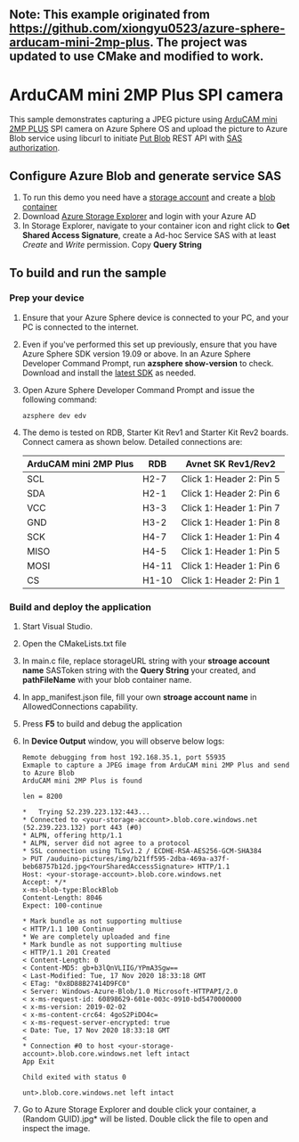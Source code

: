 ## Note: This example originated from https://github.com/xiongyu0523/azure-sphere-arducam-mini-2mp-plus.  The project was updated to use CMake and modified to work.

# ArduCAM mini 2MP Plus SPI camera 

This sample demonstrates capturing a JPEG picture using [ArduCAM mini 2MP PLUS]() SPI camera on Azure Sphere OS and upload the picture to Azure Blob service using libcurl to initiate [Put Blob](https://docs.microsoft.com/en-us/rest/api/storageservices/put-blob) REST API with [SAS authorization](https://docs.microsoft.com/en-us/rest/api/storageservices/delegate-access-with-shared-access-signature). 

## Configure Azure Blob and generate service SAS

1. To run this demo you need have a [storage account](https://docs.microsoft.com/en-us/azure/storage/common/storage-quickstart-create-account?tabs=azure-portal) and create a [blob container](https://docs.microsoft.com/en-us/azure/storage/blobs/storage-quickstart-blobs-portal)
2. Download [Azure Storage Explorer](https://azure.microsoft.com/en-us/features/storage-explorer/) and login with your Azure AD
3. In Storage Explorer, navigate to your container icon and right click to **Get Shared Access Signature**, create a Ad-hoc Service SAS with at least *Create* and *Write* permission. Copy **Query String**

## To build and run the sample

### Prep your device

1. Ensure that your Azure Sphere device is connected to your PC, and your PC is connected to the internet.
2. Even if you've performed this set up previously, ensure that you have Azure Sphere SDK version 19.09 or above. In an Azure Sphere Developer Command Prompt, run **azsphere show-version** to check. Download and install the [latest SDK](https://aka.ms/AzureSphereSDKDownload) as needed.
3. Open Azure Sphere Developer Command Prompt and issue the following command:

   ```
   azsphere dev edv
   ```
4. The demo is tested on RDB, Starter Kit Rev1 and Starter Kit Rev2 boards.  Connect camera as shown below. Detailed connections are:
   
    |  ArduCAM mini 2MP Plus | RDB  | Avnet SK Rev1/Rev2 |
    |  ----  | ----  | ---- | 
    | SCL  | H2-7 |  Click 1: Header 2: Pin 5 |
    | SDA  | H2-1 |  Click 1: Header 2: Pin 6 |
    | VCC  | H3-3 |  Click 1: Header 1: Pin 7 |
    | GND  | H3-2 |  Click 1: Header 1: Pin 8 |
    | SCK  | H4-7 |  Click 1: Header 1: Pin 4 | 
    | MISO  | H4-5 |  Click 1: Header 1: Pin 5 | 
    | MOSI  | H4-11 | Click 1: Header 1: Pin 6 | 
    | CS   | H1-10 |  Click 1: Header 2: Pin 1 | 
  
### Build and deploy the application

1. Start Visual Studio.
2. Open the CMakeLists.txt file
3. In main.c file, replace storageURL string with your **stroage account name** SASToken string with the **Query String** your created, and **pathFileName** with your blob container name.
4. In app_manifest.json file, fill your own **stroage account name** in AllowedConnections capability. 
5. Press **F5** to build and debug the application
6. In **Device Output** window, you will observe below logs:
   
   ```
   Remote debugging from host 192.168.35.1, port 55935
   Exmaple to capture a JPEG image from ArduCAM mini 2MP Plus and send to Azure Blob
   ArduCAM mini 2MP Plus is found

   len = 8200

   *   Trying 52.239.223.132:443...
   * Connected to <your-storage-account>.blob.core.windows.net (52.239.223.132) port 443 (#0)
   * ALPN, offering http/1.1
   * ALPN, server did not agree to a protocol
   * SSL connection using TLSv1.2 / ECDHE-RSA-AES256-GCM-SHA384
   > PUT /auduino-pictures/img/b21ff595-2dba-469a-a37f-beb68757b12d.jpg<YourSharedAccessSignature> HTTP/1.1
   Host: <your-storage-account>.blob.core.windows.net
   Accept: */*
   x-ms-blob-type:BlockBlob
   Content-Length: 8046
   Expect: 100-continue

   * Mark bundle as not supporting multiuse
   < HTTP/1.1 100 Continue
   * We are completely uploaded and fine
   * Mark bundle as not supporting multiuse
   < HTTP/1.1 201 Created
   < Content-Length: 0
   < Content-MD5: gb+b3lQnVLIIG/YPmA3Sgw==
   < Last-Modified: Tue, 17 Nov 2020 18:33:18 GMT
   < ETag: "0x8D88B27414D9FC0"
   < Server: Windows-Azure-Blob/1.0 Microsoft-HTTPAPI/2.0
   < x-ms-request-id: 60898629-601e-003c-0910-bd5470000000
   < x-ms-version: 2019-02-02
   < x-ms-content-crc64: 4goS2PiDO4c=
   < x-ms-request-server-encrypted: true
   < Date: Tue, 17 Nov 2020 18:33:18 GMT
   < 
   * Connection #0 to host <your-storage-account>.blob.core.windows.net left intact
   App Exit

   Child exited with status 0

   unt>.blob.core.windows.net left intact
   ```

7. Go to Azure Storage Explorer and double click your container, a (Random GUID).jpg* will be listed. Double click the file to open and inspect the image.
